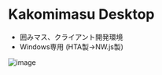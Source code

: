 # Kakomimasu Desktop

* 囲みマス、クライアント開発環境
* Windows専用 (HTA製→NW.js製)

![image](https://user-images.githubusercontent.com/69106571/122665716-cd796b00-d1e3-11eb-8b5c-ec0fb7a6466b.png)

